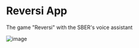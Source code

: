 # Reversi App
The game "Reversi" with the SBER's voice assistant

![image](https://github.com/KochyanLV/sber_salute_app/assets/90781795/01d2860d-f87a-48fd-bf9f-821c84bd443d)

